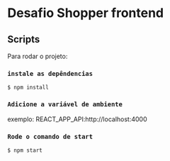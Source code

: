 # Desafio Shopper frontend

## Scripts

Para rodar o projeto:

### `instale as depêndencias`

```
$ npm install
```

### `Adicione a variável de ambiente`

exemplo: REACT_APP_API:http://localhost:4000

### `Rode o comando de start`

```
$ npm start
```
